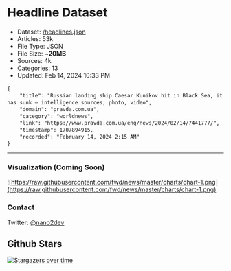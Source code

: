 # Headline Dataset

- Dataset: [/headlines.json](https://raw.githubusercontent.com/fwd/news/master/headlines.json) 
- Articles: 53k
- File Type: JSON
- File Size: ~**20MB**
- Sources: 4k
- Categories: 13
- Updated: Feb 14, 2024 10:33 PM

```
{
    "title": "Russian landing ship Caesar Kunikov hit in Black Sea, it has sunk – intelligence sources, photo, video",
    "domain": "pravda.com.ua",
    "category": "worldnews",
    "link": "https://www.pravda.com.ua/eng/news/2024/02/14/7441777/",
    "timestamp": 1707894915,
    "recorded": "February 14, 2024 2:15 AM"
}
```

---

### Visualization (Coming Soon)

![https://raw.githubusercontent.com/fwd/news/master/charts/chart-1.png](https://raw.githubusercontent.com/fwd/news/master/charts/chart-1.png)

### Contact 

Twitter: [@nano2dev](https://twitter.com/nano2dev)

## Github Stars

[![Stargazers over time](https://starchart.cc/fwd/news.svg)](https://starchart.cc/fwd/news)
